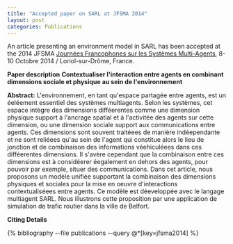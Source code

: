 ```yaml
---
title: "Accepted paper on SARL at JFSMA 2014"
layout: post
categories: Publications
---
```


An article presenting an environment model in SARL has been accepted at the 2014 JFSMA [Journées Francophones sur les Systèmes Multi-Agents](http://jfsma14.lcis.fr/), 8-10 Octobre 2014 / Loriol-sur-Drôme, France.


**Paper description**
**Contextualiser l'interaction entre agents en combinant dimensions sociale et physique au sein de l'environnement**

**Abstract:**
L'environnement, en tant qu'espace partagée entre agents, est un éeléement essentiel des systèmes multiagents. Selon les systèmes, cet espace intègre des dimensions difféerentes comme une dimension physique support à l'ancrage spatial et à l'activitée des agents sur cette dimension, ou une dimension sociale support aux communications entre agents. Ces dimensions sont souvent traitéees de manière indéependante et ne sont reliéees qu'au sein de l'agent qui constitue alors le lieu de jonction et de combinaison des informations véehiculéees dans ces difféerentes dimensions. Il s'avère cependant que la combinaison entre ces dimensions est à considéerer éegalement en dehors des agents, pour pouvoir par exemple, situer des communications. Dans cet article, nous proposons un modèle unifiée supportant la combinaison des dimensions physiques et sociales pour la mise en oeuvre d'interactions contextualiséees entre agents. Ce modèle est déeveloppée avec le langage multiagent SARL. Nous illustrons cette proposition par une application de simulation de trafic routier dans la ville de Belfort.

**Citing Details**

{% bibliography --file publications --query @*[key=jfsma2014] %}
